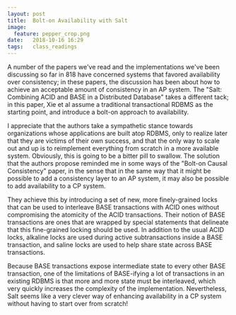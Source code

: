 ```yaml
---
layout: post
title:  Bolt-on Availability with Salt
image:
  feature: pepper_crop.png
date:   2018-10-16 16:29
tags:   class_readings
---
```


A number of the papers we've read and the implementations we've been discussing so far in 818 have concerned systems that favored availability over consistency; in these papers, the discussion has been about how to achieve an acceptable amount of consistency in an AP system. The "Salt: Combining ACID and BASE in a Distributed Database" takes a different tack; in this paper, Xie et al assume a traditional transactional RDBMS as the starting point, and introduce a bolt-on approach to availability.

I appreciate that the authors take a sympathetic stance towards organizations whose applications are built atop RDBMS, only to realize later that they are victims of their own success, and that the only way to scale out and up is to reimplement everything from scratch in a more available system. Obviously, this is going to be a bitter pill to swallow. The solution that the authors propose reminded me in some ways of the "Bolt-on Causal Consistency" paper, in the sense that in the same way that it might be possible to add a consistency layer to an AP system, it may also be possible to add availability to a CP system. 

They achieve this by introducing a set of new, more finely-grained locks that can be used to interleave BASE transactions with ACID ones without compromising the atomicity of the ACID transactions. Their notion of BASE transactions are ones that are wrapped by special statements that delineate that this fine-grained locking should be used. In addition to the usual ACID locks, alkaline locks are used during active subtransactions inside a BASE transaction, and saline locks are used to help share state across BASE transactions.

Because BASE transactions expose intermediate state to every other BASE transaction, one of the limitations of BASE-ifying a lot of transactions in an existing RDBMS is that more and more state must be interleaved, which very quickly increases the complexity of the implementation. Nevertheless, Salt seems like a very clever way of enhancing availability in a CP system without having to start over from scratch!